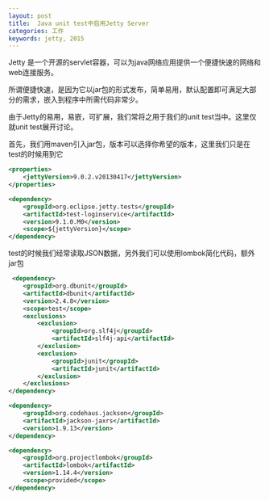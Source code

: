 ```yaml
---
layout: post
title:  Java unit test中启用Jetty Server
categories: 工作
keywords: jetty, 2015
---
```


Jetty 是一个开源的servlet容器，可以为java网络应用提供一个便捷快速的网络和web连接服务。

所谓便捷快速，是因为它以jar包的形式发布，简单易用，默认配置即可满足大部分的需求，嵌入到程序中所需代码非常少。

由于Jetty的易用，易嵌，可扩展，我们常将之用于我们的unit test当中。这里仅就unit test展开讨论。

首先，我们用maven引入jar包，版本可以选择你希望的版本，这里我们只是在test的时候用到它

```xml
<properties>
    <jettyVersion>9.0.2.v20130417</jettyVersion>
</properties>
```

```xml
<dependency>
    <groupId>org.eclipse.jetty.tests</groupId>
    <artifactId>test-loginservice</artifactId>
    <version>9.1.0.M0</version>
    <scope>${jettyVersion}</scope>
</dependency>
```

test的时候我们经常读取JSON数据，另外我们可以使用lombok简化代码，额外jar包

```xml
 <dependency>
    <groupId>org.dbunit</groupId>
    <artifactId>dbunit</artifactId>
    <version>2.4.8</version>
    <scope>test</scope>
    <exclusions>
        <exclusion>
            <groupId>org.slf4j</groupId>
            <artifactId>slf4j-api</artifactId>
        </exclusion>
        <exclusion>
            <groupId>junit</groupId>
            <artifactId>junit</artifactId>
        </exclusion>
    </exclusions>
</dependency>

<dependency>
    <groupId>org.codehaus.jackson</groupId>
    <artifactId>jackson-jaxrs</artifactId>
    <version>1.9.13</version>
</dependency>

<dependency>
    <groupId>org.projectlombok</groupId>
    <artifactId>lombok</artifactId>
    <version>1.14.4</version>
    <scope>provided</scope>
</dependency>
```





